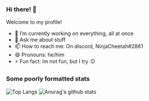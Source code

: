 ### Hi there! 👋
Welcome to my profile!
- 🔭 I’m currently working on everything, all at once
- 💬 Ask me about stuff
- 📫 How to reach me: On discord, NinjaCheetah#2861
- 😄 Pronouns: he/him
- ⚡ Fun fact: im not fun, but I try :D  
### Some poorly formatted stats  
![Top Langs](https://github-readme-stats.vercel.app/api/top-langs/?username=NinjaCheetah&count_private=false&locale=en)
![Anurag's github stats](https://github-readme-stats.vercel.app/api?username=NinjaCheetah&show_icons=true&locale=en&count_private=true&bg_color=ffffff,F9F9F9)
